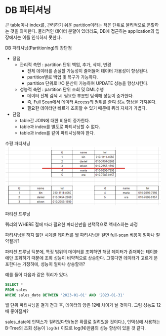 # DB 파티셔닝
큰 table이나 index를, 관리하기 쉬운 partition이라는 작은 단위로 물리적으로 분할하는 것을 의미한다.
물리적인 데이터 분할이 있더라도, DB에 접근하는 application의 입장에서는 이를 인식하지 못한다.

DB 파티셔닝(Partitioning)의 장단점
- 장점
    - 관리적 측면 : partition 단위 백업, 추가, 삭제, 변경
        - 전체 데이터를 손실할 가능성이 줄어들어 데이터 가용성이 향상된다.
        - partition별로 백업 및 복구가 가능하다.
        - partition 단위로 I/O 분산이 가능하여 UPDATE 성능을 향상시킨다.
    - 성능적 측면 : partition 단위 조회 및 DML수행
        - 데이터 전체 검색 시 필요한 부분만 탐색해 성능이 증가한다.
        - 즉, Full Scan에서 데이터 Access의 범위를 줄여 성능 향상을 가져온다.
        - 필요한 데이터만 빠르게 조회할 수 있기 때문에 쿼리 자체가 가볍다.
- 단점
    - table간 JOIN에 대한 비용이 증가한다.
    - table과 index를 별도로 파티셔닝할 수 없다.
    - table과 index를 같이 파티셔닝해야 한다.

수평 파티셔닝
![](2023-07-09-10-53-36.png)

파티션 프루닝

쿼리의 WHERE 절에 따라 필요한 파티션만을 선택적으로 액세스하는 과정

파티셔닝을 하지 않던 시계열 데이터를 월 파티셔닝을 걸면 full-scan 비용이 얼마나 절약될까?

파티션 프루닝 덕분에, 특정 범위의 데이터를 조회하면 해당 데이터가 존재하는 테이블에만 조회하기 때문에 조회 성능이 비약적으로 상승한다. 그렇다면 데이터가 고르게 분포한다는 가정하에, 성능이 얼마나 상승할까? 

예를 들어 다음과 같은 쿼리가 있다.
```sql
SELECT *
FROM sales
WHERE sales_date BETWEEN '2023-01-01' AND '2023-01-31'
```
월 단위 파티셔닝을 걸기 전과 후, 데이터의 양은 12배 차이가 날 것이다. 그럼 성능도 12배 좋아질까? 

sales_date에 인덱스가 걸려있다면(높은 확률로 걸려있을 것이다.), 인덱싱에 사용하는 B-Tree의 조회 성능이 `log(N)` 이므로 log(N)만큼의 성능 향상이 있을 것 같다.   
